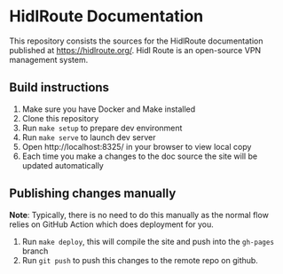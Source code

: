 # HidlRoute Documentation

This repository consists the sources for the HidlRoute documentation published at https://hidlroute.org/.
Hidl Route is an open-source VPN management system.

## Build instructions

1. Make sure you have Docker and Make installed
2. Clone this repository
3. Run `make setup` to prepare dev environment
4. Run `make serve` to launch dev server
5. Open http://localhost:8325/ in your browser to view local copy
6. Each time you make a changes to the doc source the site will be updated automatically

## Publishing changes manually

**Note**: Typically, there is no need to do this manually as the normal flow relies on GitHub Action which does deployment
for you.

1. Run `make deploy`, this will compile the site and push into the `gh-pages` branch
2. Run `git push` to push this changes to the remote repo on github.

